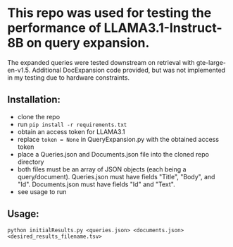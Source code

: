 # This repo was used for testing the performance of LLAMA3.1-Instruct-8B on query expansion.  
The expanded queries were tested downstream on retrieval with gte-large-en-v1.5. Additional DocExpansion code provided, but was not implemented in my testing due to hardware constraints.
  
## Installation:  
  
- clone the repo  
- run `pip install -r requirements.txt`  
- obtain an access token for LLAMA3.1  
- replace `token = None` in QueryExpansion.py with the obtained access token  
- place a Queries.json and Documents.json file into the cloned repo directory  
- both files must be an array of JSON objects (each being a query/document). Queries.json must have fields "Title", "Body", and "Id". Documents.json must have fields "Id" and "Text".
- see usage to run  

## Usage:
  
`python initialResults.py <queries.json> <documents.json> <desired_results_filename.tsv>`
